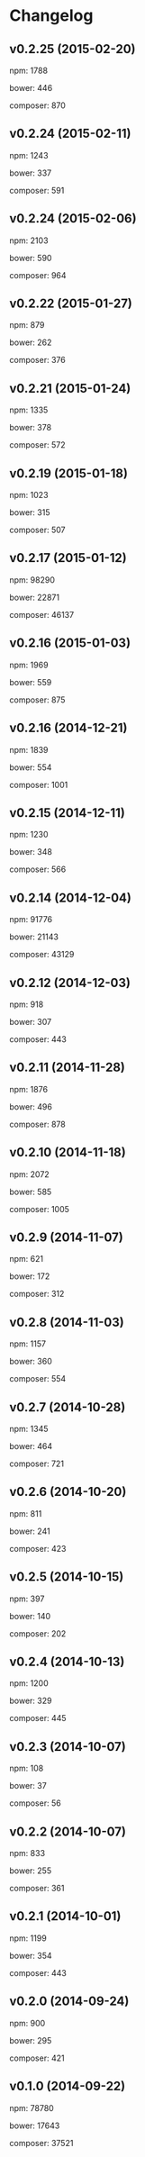 # Changelog


## v0.2.25 (2015-02-20)

npm: 1788

bower: 446

composer: 870


## v0.2.24 (2015-02-11)

npm: 1243

bower: 337

composer: 591


## v0.2.24 (2015-02-06)

npm: 2103

bower: 590

composer: 964


## v0.2.22 (2015-01-27)

npm: 879

bower: 262

composer: 376


## v0.2.21 (2015-01-24)

npm: 1335

bower: 378

composer: 572


## v0.2.19 (2015-01-18)

npm: 1023

bower: 315

composer: 507


## v0.2.17 (2015-01-12)

npm: 98290

bower: 22871

composer: 46137


## v0.2.16 (2015-01-03)

npm: 1969

bower: 559

composer: 875


## v0.2.16 (2014-12-21)

npm: 1839

bower: 554

composer: 1001


## v0.2.15 (2014-12-11)

npm: 1230

bower: 348

composer: 566


## v0.2.14 (2014-12-04)

npm: 91776

bower: 21143

composer: 43129


## v0.2.12 (2014-12-03)

npm: 918

bower: 307

composer: 443


## v0.2.11 (2014-11-28)

npm: 1876

bower: 496

composer: 878


## v0.2.10 (2014-11-18)

npm: 2072

bower: 585

composer: 1005


## v0.2.9 (2014-11-07)

npm: 621

bower: 172

composer: 312


## v0.2.8 (2014-11-03)

npm: 1157

bower: 360

composer: 554


## v0.2.7 (2014-10-28)

npm: 1345

bower: 464

composer: 721


## v0.2.6 (2014-10-20)

npm: 811

bower: 241

composer: 423


## v0.2.5 (2014-10-15)

npm: 397

bower: 140

composer: 202


## v0.2.4 (2014-10-13)

npm: 1200

bower: 329

composer: 445


## v0.2.3 (2014-10-07)

npm: 108

bower: 37

composer: 56


## v0.2.2 (2014-10-07)

npm: 833

bower: 255

composer: 361


## v0.2.1 (2014-10-01)

npm: 1199

bower: 354

composer: 443


## v0.2.0 (2014-09-24)

npm: 900

bower: 295

composer: 421


## v0.1.0 (2014-09-22)

npm: 78780

bower: 17643

composer: 37521
